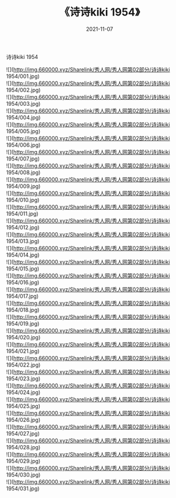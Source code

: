 ﻿---
layout: post
title:  《诗诗kiki 1954》
date:   2021-11-07
img: http://img.660000.xyz/Sharelink/秀人网/秀人网第02部分/诗诗kiki 1954/000.jpg
categories: [美女, 清纯, 唯美]
---

诗诗kiki 1954

  ![](http://img.660000.xyz/Sharelink/秀人网/秀人网第02部分/诗诗kiki 1954/001.jpg) <br> ![](http://img.660000.xyz/Sharelink/秀人网/秀人网第02部分/诗诗kiki 1954/002.jpg) <br> ![](http://img.660000.xyz/Sharelink/秀人网/秀人网第02部分/诗诗kiki 1954/003.jpg) <br> ![](http://img.660000.xyz/Sharelink/秀人网/秀人网第02部分/诗诗kiki 1954/004.jpg) <br> ![](http://img.660000.xyz/Sharelink/秀人网/秀人网第02部分/诗诗kiki 1954/005.jpg) <br> ![](http://img.660000.xyz/Sharelink/秀人网/秀人网第02部分/诗诗kiki 1954/006.jpg) <br> ![](http://img.660000.xyz/Sharelink/秀人网/秀人网第02部分/诗诗kiki 1954/007.jpg) <br> ![](http://img.660000.xyz/Sharelink/秀人网/秀人网第02部分/诗诗kiki 1954/008.jpg) <br> ![](http://img.660000.xyz/Sharelink/秀人网/秀人网第02部分/诗诗kiki 1954/009.jpg) <br> ![](http://img.660000.xyz/Sharelink/秀人网/秀人网第02部分/诗诗kiki 1954/010.jpg) <br> ![](http://img.660000.xyz/Sharelink/秀人网/秀人网第02部分/诗诗kiki 1954/011.jpg) <br> ![](http://img.660000.xyz/Sharelink/秀人网/秀人网第02部分/诗诗kiki 1954/012.jpg) <br> ![](http://img.660000.xyz/Sharelink/秀人网/秀人网第02部分/诗诗kiki 1954/013.jpg) <br> ![](http://img.660000.xyz/Sharelink/秀人网/秀人网第02部分/诗诗kiki 1954/014.jpg) <br> ![](http://img.660000.xyz/Sharelink/秀人网/秀人网第02部分/诗诗kiki 1954/015.jpg) <br> ![](http://img.660000.xyz/Sharelink/秀人网/秀人网第02部分/诗诗kiki 1954/016.jpg) <br> ![](http://img.660000.xyz/Sharelink/秀人网/秀人网第02部分/诗诗kiki 1954/017.jpg) <br> ![](http://img.660000.xyz/Sharelink/秀人网/秀人网第02部分/诗诗kiki 1954/018.jpg) <br> ![](http://img.660000.xyz/Sharelink/秀人网/秀人网第02部分/诗诗kiki 1954/019.jpg) <br> ![](http://img.660000.xyz/Sharelink/秀人网/秀人网第02部分/诗诗kiki 1954/020.jpg) <br> ![](http://img.660000.xyz/Sharelink/秀人网/秀人网第02部分/诗诗kiki 1954/021.jpg) <br> ![](http://img.660000.xyz/Sharelink/秀人网/秀人网第02部分/诗诗kiki 1954/022.jpg) <br> ![](http://img.660000.xyz/Sharelink/秀人网/秀人网第02部分/诗诗kiki 1954/023.jpg) <br> ![](http://img.660000.xyz/Sharelink/秀人网/秀人网第02部分/诗诗kiki 1954/024.jpg) <br> ![](http://img.660000.xyz/Sharelink/秀人网/秀人网第02部分/诗诗kiki 1954/025.jpg) <br> ![](http://img.660000.xyz/Sharelink/秀人网/秀人网第02部分/诗诗kiki 1954/026.jpg) <br> ![](http://img.660000.xyz/Sharelink/秀人网/秀人网第02部分/诗诗kiki 1954/027.jpg) <br> ![](http://img.660000.xyz/Sharelink/秀人网/秀人网第02部分/诗诗kiki 1954/028.jpg) <br> ![](http://img.660000.xyz/Sharelink/秀人网/秀人网第02部分/诗诗kiki 1954/029.jpg) <br> ![](http://img.660000.xyz/Sharelink/秀人网/秀人网第02部分/诗诗kiki 1954/030.jpg) <br> ![](http://img.660000.xyz/Sharelink/秀人网/秀人网第02部分/诗诗kiki 1954/031.jpg) <br>
